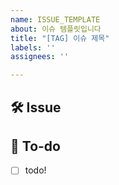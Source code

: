 ```yaml
---
name: ISSUE_TEMPLATE
about: 이슈 템플릿입니다
title: "[TAG] 이슈 제목"
labels: ''
assignees: ''

---
```


## 🛠 Issue

<!-- 이슈에 대해 간략하게 설명해 주세요 -->

## 📝 To-do

<!-- 진행할 작업에 대해 적어 주세요 -->

- [ ] todo!

